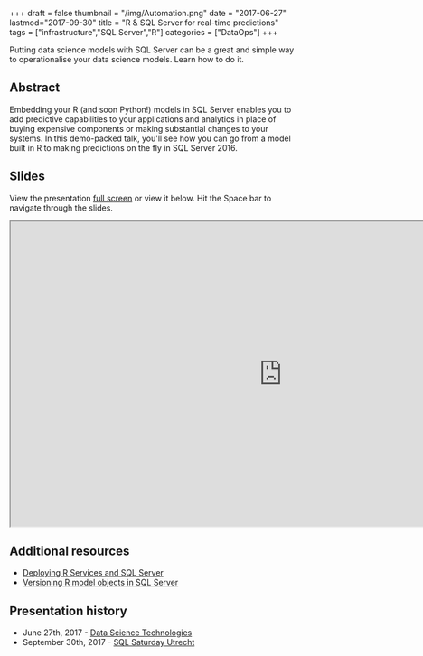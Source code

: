 +++
draft = false
thumbnail = "/img/Automation.png"
date = "2017-06-27"
lastmod="2017-09-30"
title = "R & SQL Server for real-time predictions"
tags = ["infrastructure","SQL Server","R"]
categories = ["DataOps"]
+++

Putting data science models with SQL Server can be a great and simple way to operationalise your data science models. Learn how to do it.

## Abstract
Embedding your R (and soon Python!) models in SQL Server enables you to add predictive capabilities to your applications and analytics in place of buying expensive components or making substantial changes to your systems. In this demo-packed talk, you'll see how you can go from a model built in R to making predictions on the fly in SQL Server 2016.

## Slides
View the presentation [full screen](https://itsalocke.com/slides/randsqlserver#) or view it below. Hit the Space bar to navigate through the slides.

<iframe src="https://itsalocke.com/slides/randsqlserver#" width="960" height="540"></iframe>

## Additional resources
- [Deploying R Services and SQL Server](https://github.com/stephlocke/SQLServerVM-tidyverse)
- [Versioning R model objects in SQL Server](https://itsalocke.com/versioning-r-model-objects-in-sql-server/)


## Presentation history
- June 27th, 2017 - [Data Science Technologies](https://www.meetup.com/Data-Science-Technologies/events/240480512/)
- September 30th, 2017 - [SQL Saturday Utrecht]()